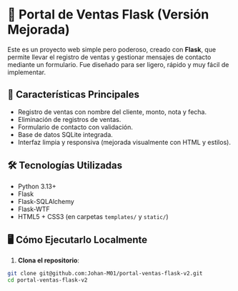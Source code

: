 # 🚀 Portal de Ventas Flask (Versión Mejorada)

Este es un proyecto web simple pero poderoso, creado con **Flask**, que permite llevar el registro de ventas y gestionar mensajes de contacto mediante un formulario. Fue diseñado para ser ligero, rápido y muy fácil de implementar.

## 🧩 Características Principales

- Registro de ventas con nombre del cliente, monto, nota y fecha.
- Eliminación de registros de ventas.
- Formulario de contacto con validación.
- Base de datos SQLite integrada.
- Interfaz limpia y responsiva (mejorada visualmente con HTML y estilos).

## 🛠️ Tecnologías Utilizadas

- Python 3.13+
- Flask
- Flask-SQLAlchemy
- Flask-WTF
- HTML5 + CSS3 (en carpetas `templates/` y `static/`)

## 🖥️ Cómo Ejecutarlo Localmente

1. **Clona el repositorio**:

```bash
git clone git@github.com:Johan-M01/portal-ventas-flask-v2.git
cd portal-ventas-flask-v2
